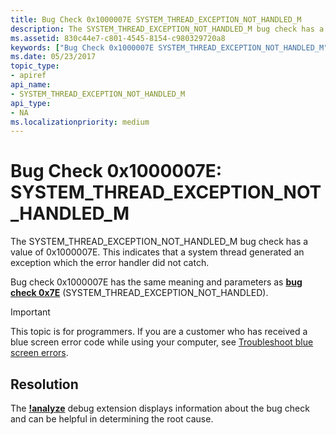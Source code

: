 ```yaml
---
title: Bug Check 0x1000007E SYSTEM_THREAD_EXCEPTION_NOT_HANDLED_M
description: The SYSTEM_THREAD_EXCEPTION_NOT_HANDLED_M bug check has a value of 0x1000007E.
ms.assetid: 830c44e7-c801-4545-8154-c980329720a8
keywords: ["Bug Check 0x1000007E SYSTEM_THREAD_EXCEPTION_NOT_HANDLED_M", "SYSTEM_THREAD_EXCEPTION_NOT_HANDLED_M"]
ms.date: 05/23/2017
topic_type:
- apiref
api_name:
- SYSTEM_THREAD_EXCEPTION_NOT_HANDLED_M
api_type:
- NA
ms.localizationpriority: medium
---
```


# Bug Check 0x1000007E: SYSTEM\_THREAD\_EXCEPTION\_NOT\_HANDLED\_M


The SYSTEM\_THREAD\_EXCEPTION\_NOT\_HANDLED\_M bug check has a value of 0x1000007E. This indicates that a system thread generated an exception which the error handler did not catch.

Bug check 0x1000007E has the same meaning and parameters as [**bug check 0x7E**](bug-check-0x7e--system-thread-exception-not-handled.md) (SYSTEM\_THREAD\_EXCEPTION\_NOT\_HANDLED).

> [!IMPORTANT]
> This topic is for programmers. If you are a customer who has received a blue screen error code while using your computer, see [Troubleshoot blue screen errors](https://www.windows.com/stopcode).

## Resolution
The [**!analyze**](-analyze.md) debug extension displays information about the bug check and can be helpful in determining the root cause.
 

 




